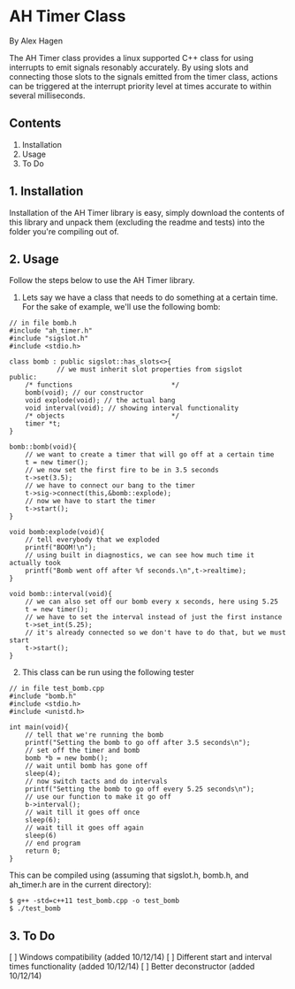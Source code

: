 # AH Timer Class
By Alex Hagen

The AH Timer class provides a linux supported C++ class for using interrupts to emit signals resonably accurately.  By using slots and connecting those slots to the signals emitted from the timer class, actions can be triggered at the interrupt priority level at times accurate to within several milliseconds.

## Contents
1. Installation
2. Usage
3. To Do

## 1. Installation
Installation of the AH Timer library is easy, simply download the contents of this library and unpack them (excluding the readme and tests) into the folder you're compiling out of.

## 2. Usage
Follow the steps below to use the AH Timer library.
1. Lets say we have a class that needs to do something at a certain time.  For the sake of example, we'll use the following bomb:

```
// in file bomb.h
#include "ah_timer.h"
#include "sigslot.h"
#include <stdio.h>

class bomb : public sigslot::has_slots<>{
			// we must inherit slot properties from sigslot
public:
	/* functions                         */
	bomb(void); // our constructor
	void explode(void); // the actual bang
	void interval(void); // showing interval functionality
	/* objects                           */
	timer *t;
}

bomb::bomb(void){
	// we want to create a timer that will go off at a certain time
	t = new timer();
	// we now set the first fire to be in 3.5 seconds
	t->set(3.5);
	// we have to connect our bang to the timer
	t->sig->connect(this,&bomb::explode);
	// now we have to start the timer
	t->start();
}

void bomb:explode(void){
	// tell everybody that we exploded
	printf("BOOM!\n");
	// using built in diagnostics, we can see how much time it actually took
	printf("Bomb went off after %f seconds.\n",t->realtime);
}

void bomb::interval(void){
	// we can also set off our bomb every x seconds, here using 5.25
	t = new timer();
	// we have to set the interval instead of just the first instance
	t->set_int(5.25);
	// it's already connected so we don't have to do that, but we must start
	t->start();
}
```

2. This class can be run using the following tester

```
// in file test_bomb.cpp
#include "bomb.h"
#include <stdio.h>
#include <unistd.h>

int main(void){
	// tell that we're running the bomb
	printf("Setting the bomb to go off after 3.5 seconds\n");
	// set off the timer and bomb
	bomb *b = new bomb();
	// wait until bomb has gone off
	sleep(4);
	// now switch tacts and do intervals
	printf("Setting the bomb to go off every 5.25 seconds\n");
	// use our function to make it go off
	b->interval();
	// wait till it goes off once
	sleep(6);
	// wait till it goes off again
	sleep(6)
	// end program
	return 0;
}
```

This can be compiled using (assuming that sigslot.h, bomb.h, and ah_timer.h are in the current directory):

```
$ g++ -std=c++11 test_bomb.cpp -o test_bomb
$ ./test_bomb
```

## 3. To Do
[ ] Windows compatibility (added 10/12/14)
[ ] Different start and interval times functionality (added 10/12/14)
[ ] Better deconstructor (added 10/12/14)
